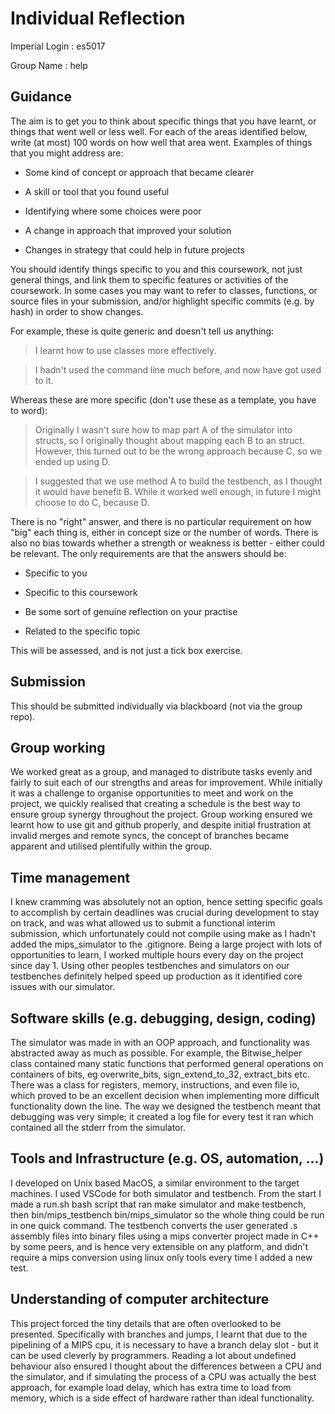 Individual Reflection
=====================

Imperial Login : es5017

Group Name : help

Guidance
--------

The aim is to get you to think about specific things that you
have learnt, or things that went well or less well. For each
of the areas identified below, write (at most) 100 words on how
well that area went. Examples of things that you might address
are:

- Some kind of concept or approach that became clearer

- A skill or tool that you found useful

- Identifying where some choices were poor

- A change in approach that improved your solution

- Changes in strategy that could help in future projects



You should identify things specific to you and this coursework,
not just general things, and link them to specific features or
activities of the coursework. In some cases you may want to refer
to classes, functions, or source files in your submission,
and/or highlight specific commits (e.g. by hash) in order to
show changes.

For example, these is quite generic and doesn't tell us anything:

> I learnt how to use classes more effectively.

> I hadn't used the command line much before, and now have got used to it.

Whereas these are more specific (don't use these as a template, you
have to word):

> Originally I wasn't sure how to map part A of the simulator into
> structs, so I originally thought about mapping each B to an
> struct. However, this turned out to be the wrong approach
> because C, so we ended up using D.

> I suggested that we use method A to build the testbench, as I
> thought it would have benefit B. While it worked well enough,
> in future I might choose to do C, because D. 

There is no "right" answer, and there is no particular
requirement on how "big" each thing is, either in concept
size or the number of words. There is also no bias towards
whether a strength or weakness is better - either could be
relevant. The only requirements are that the answers should be:

- Specific to you

- Specific to this coursework

- Be some sort of genuine reflection on your practise

- Related to the specific topic

This will be assessed, and is not just a tick box exercise.

Submission
----------

This should be submitted individually via blackboard (not
via the group repo).

Group working
-------------

We worked great as a group, and managed to distribute tasks evenly and fairly to suit each of our strengths and areas for improvement. While initially it was a challenge to organise opportunities to meet and work on the project, we quickly realised that creating a schedule is the best way to ensure group synergy throughout the project. Group working ensured we learnt how to use git and github properly, and despite initial frustration at invalid merges and remote syncs, the concept of branches became apparent and utilised plentifully within the group.

Time management
---------------

I knew cramming was absolutely not an option, hence setting specific goals to accomplish by certain deadlines was crucial during development to stay on track, and was what allowed us to submit a functional interim submission, which unfortunately could not compile using make as I hadn't added the mips_simulator to the .gitignore. Being a large project with lots of opportunities to learn, I worked multiple hours every day on the project since day 1. Using other peoples testbenches and simulators on our testbenches definitely helped speed up production as it identified core issues with our simulator.


Software skills (e.g. debugging, design, coding)
------------------------------------------------

The simulator was made in with an OOP approach, and functionality was abstracted away as much as possible. For example, the Bitwise_helper class contained many static functions that performed general operations on containers of bits, eg overwrite_bits, sign_extend_to_32, extract_bits etc. There was a class for registers, memory, instructions, and even file io, which proved to be an excellent decision when implementing more difficult functionality down the line. The way we designed the testbench meant that debugging was very simple; it created a log file for every test it ran which contained all the stderr from the simulator.


Tools and Infrastructure (e.g. OS, automation, ...)
---------------------------------------------------

I developed on Unix based MacOS, a similar environment to the target machines. I used VSCode for both simulator and testbench. From the start I made a run.sh bash script that ran make simulator and make testbench, then bin/mips_testbench bin/mips_simulator so the whole thing could be run in one quick command. The testbench converts the user generated .s assembly files into binary files using a mips converter project made in C++ by some peers, and is hence very extensible on any platform, and didn't require a mips conversion using linux only tools every time I added a new test.

Understanding of computer architecture
--------------------------------------

This project forced the tiny details that are often overlooked to be presented. Specifically with branches and jumps, I learnt that due to the pipelining of a MIPS cpu, it is necessary to have a branch delay slot - but it can be used cleverly by programmers. Reading a lot about undefined behaviour also ensured I thought about the differences between a CPU and the simulator, and if simulating the process of a CPU was actually the best approach, for example load delay, which has extra time to load from memory, which is a side effect of hardware rather than ideal functionality. 